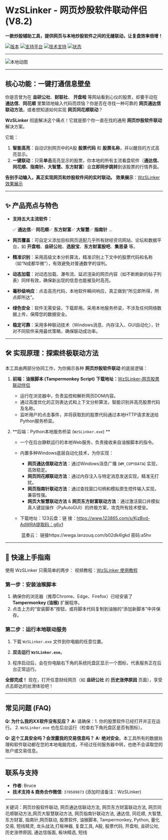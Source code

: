 # WzSLinker - 网页炒股软件联动伴侣 (V8.2)

**一款炒股辅助工具，提供网页与本地炒股软件之间的无缝联动，让复盘效率倍增！**

[![版本](https://img.shields.io/badge/%E7%89%88%E6%9C%AC-V8.1-blue.svg)](https://gitee.com/your-username/WzSLinker) [![支持平台](https://img.shields.io/badge/%E5%B9%B3%E5%8F%B0-Windows-green.svg)](https://gitee.com/your-username/WzSLinker) [![技术支持](https://img.shields.io/badge/%E4%BD%9C%E8%80%85-Bruce-brightgreen.svg)](https://gitee.com/your-username/WzSLinker) [![状态](https://img.shields.io/badge/%E7%8A%B6%E6%80%81-%E7%A7%AF%E6%9E%81%E7%BB%B4%E6%8A%A4%E4%B8%AD-ff69b4.svg)](https://gitee.com/your-username/WzSLinker)

------

![本地动图](1-5.gif)

------

## 核心功能：一键打通信息壁垒   

你是否曾为在 **韭研公社**、**财联社**、 **开盘啦** 等网站看到心仪的股票，却要手动在 **通达信**、**同花顺** 里繁琐地输入代码而烦恼？你是否在寻找一种可靠的 **网页通达信联动方法**，或者想知道如何实现 **网页同花顺联动**？

**WzSLinker** 彻底解决这个痛点！它就是那个你一直在找的通用 **网页炒股软件联动** 解决方案。

它能：

1. **智能高亮**：自动识别网页中的A股 **股票代码** 和 **股票名称**，并以醒目的方式高亮显示。
2. **一键联动**：只需**单击**高亮显示的股票，你本地的所有主流看盘软件（**通达信、同花顺、指南针、大智慧、东方财富**）会**立即同步跳转**到该股票的行情界面。

**告别手动输入，真正实现网页和炒股软件间的实时联动。**   **效果展示**：[WzSLinker效果展示](https://www.bilibili.com/video/BV1fBeJzoEfk/?share_source=copy_web&vd_source=2d8f64ede0260088548f2abe151385db) 

------

## ✨ 产品亮点与特色

- **支持五大主流软件：**

  ✅ **通达信**✅ **同花顺**✅ **东方财富**✅ **大智慧**✅ **指南针** ...

- **网页覆盖**：可自定义添加目标网页适配几乎所有财经资讯网站、论坛和数据平台，如 **开盘啦**、**韭研公社**、**选股宝**、**东方财富股吧**、**集思录** 等。

- **精准识别**：采用高级文本分析算法，精准识别上下文中的股票代码和名称（如“N成都华微”），有效避免对普通数字的误判。

- **动态加载**：对动态加载、瀑布流、延迟渲染的网页内容（如不断刷新的帖子列表）同样有效，确保新出现的信息也能被及时高亮。

- **毫秒级响应**：点击高亮代码，本地软件瞬间响应，真正做到“所见即所得，所点即所达”。

- **绿色安全**：软件无需安装，下载即用。采用本地服务桥梁，不涉及任何网络数据上传，保障您的数据安全。

- **稳定可靠**：采用多种联动技术（Windows消息、内存注入、GUI自动化），针对不同软件采用最优策略，确保联动成功率。

------

## 🛠️ 实现原理：探索终极联动方法

本工具由两部分协同工作，为你揭示各种 **网页炒股软件联动** 的底层逻辑：

1. **前端：油猴脚本 (Tampermonkey Script)**   **下载地址：**[WzSLinker-网页股票联动伴侣](https://greasyfork.org/fi/scripts/546907-wzslinker-网页股票联动伴侣)

   - 运行在浏览器中，负责监控和解析网页DOM内容。
   - 通过高度优化的正则表达式和上下文分析算法，智能识别并高亮股票代码及名称。
   - 监听用户的点击事件，并将获取到的股票代码通过本地HTTP请求发送给Python服务桥梁。

2. **后端：Python本地服务桥梁 (`WzSLinker.exe`)    **

   - 一个在后台静默运行的本地Web服务，负责接收来自油猴脚本的指令。

   - 内置多种Windows底层自动化技术，为你实现：

     - **网页通达信联动方法**：通过Windows消息广播 (`WM_COPYDATA`) 实现，高效稳定。
     - **网页同花顺联动方法**：通过内存注入与特定消息发送实现，精准无打扰。
     - **网页指南针联动方法**：通过查找窗口句柄和模拟原生控件输入实现，兼容性强。
     - **网页大智慧联动方法** & **网页东方财富联动方法**：通过激活窗口并模拟真人键鼠操作（PyAutoGUI）的终极方案，攻克所有技术壁垒。

   - 下载地址：123云盘：链   接：https://www.123865.com/s/KjzBvd-AdWRA提取码：g6v1

     ​                       蓝奏云： 链接https://wwga.lanzouq.com/b02dk4lgkd     密码:a5hv

------

## 🚀 快速上手指南

使用 WzSLinker 只需简单的两步：   视频教程：[WzSLinker 使用教程](https://www.bilibili.com/video/BV1P1ezzREF3/?share_source=copy_web&vd_source=2d8f64ede0260088548f2abe151385db)

### 第一步：安装油猴脚本

1. 确保你的浏览器（推荐Chrome、Edge、Firefox）已经安装了 **Tampermonkey (油猴)** 扩展程序。
2. 点击上方的“安装脚本”按钮，或将脚本代码复制到油猴的“添加新脚本”中并保存。

### 第二步：运行本地联动服务

1. 下载 `WzSLinker.exe` 文件到你电脑的任意位置。

2. **双击运行 `WzSLinker.exe`**。

3. 程序启动后，会在你电脑右下角的系统托盘区显示一个图标，代表服务正在后台正常运行。

**全部完成！** 现在，打开任意财经网页（如 **韭研公社** 的 **历史涨停原因** 页面），享受点击即达的丝滑体验吧！

------

## 常见问题 (FAQ)

**Q: 为什么我的XX软件没有反应？** **A:** 请确保：1. 你的股票软件已经打开并正在运行。 2. `WzSLinker.exe` 也在后台运行（检查右下角托盘区是否有图标）。 

**Q: 这个工具安全吗？会泄露我的交易信息吗？** **A:** **绝对安全**。本工具所有的数据处理和软件联动都在您的本地电脑完成，不经过任何服务器中转，也绝不会读取您的账户或交易信息。

------

## 联系与支持

- **作者**: Bruce
- **技术支持 & 商务合作微信**: `370589873` (添加时请备注：WzSLinker)

------

关键词：网页炒股软件联动, 网页通达信联动方法, 网页东方财富联动方法, 网页同花顺联动方法,网页大智慧联动方法, 网页指南针联动方法, 通达信, 同花顺, 大智慧, 东方财富, 指南针,网页联动, 股票软件, 油猴脚本, Tampermonkey, Python, 量化交易, 短线精灵, 龙头战法,打板神器, 复盘工具, A股, 股票代码, 开盘啦, 韭研公社, 历史涨停原因, 通达信版面, 板块精选, 短线
